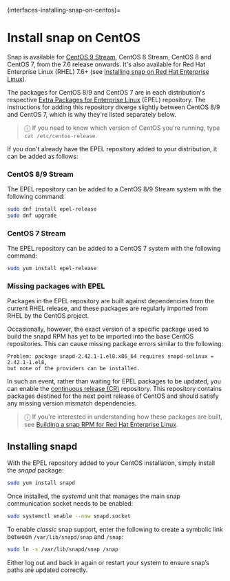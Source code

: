 (interfaces-installing-snap-on-centos)=
# Install snap on CentOS

Snap is available for [CentOS 9 Stream](https://www.centos.org/), CentOS 8 Stream, CentOS 8 and CentOS 7, from the 7.6 release onwards. It's also available for Red Hat Enterprise Linux (RHEL) 7.6+ (see [Installing snap on Red Hat Enterprise Linux](red-hat)).

The packages for CentOS 8/9 and CentOS 7 are in each distribution's respective [Extra Packages for Enterprise Linux](https://fedoraproject.org/wiki/EPEL) (EPEL) repository. The instructions for adding this repository diverge slightly between CentOS 8/9 and CentOS 7, which is why they're listed separately below.

> ⓘ  If you need to know which version of CentOS you're running, type `cat /etc/centos-release`.

If you don't already have the EPEL repository added to your distribution, it can be added as follows:

### CentOS 8/9 Stream

The EPEL repository can be added to a CentOS 8/9 Stream system with the following command:

```bash
sudo dnf install epel-release
sudo dnf upgrade
```

### CentOS 7 Stream

The EPEL repository can be added to a CentOS 7 system with the following command:

```bash
sudo yum install epel-release
```

### Missing packages with EPEL

Packages in the EPEL repository are built against dependencies from the current RHEL release, and these packages are regularly imported from RHEL by the CentOS project.

Occasionally, however, the exact version of a specific package used to build the snapd RPM has yet to be imported into the base CentOS repositories. This can cause missing package errors similar to the following:

```no-highlight
Problem: package snapd-2.42.1-1.el8.x86_64 requires snapd-selinux = 2.42.1-1.el8,
but none of the providers can be installed.
```

In such an event, rather than waiting for EPEL packages to be updated, you can enable the [continuous release (CR)](https://wiki.centos.org/AdditionalResources/Repositories/CR) repository. This repository contains packages destined for the next point release of CentOS and should satisfy any missing version mismatch dependencies.

> ⓘ  If you're interested in understanding how these packages are built, see  [Building a snap RPM for Red Hat Enterprise Linux](/explanation/snap-development/building-snap-rpms-on-rhel).

## Installing snapd

With the EPEL repository added to your CentOS installation, simply install the *snapd* package:

```bash
sudo yum install snapd
```

Once installed, the *systemd* unit that manages the main snap communication socket needs to be enabled:

```bash
sudo systemctl enable --now snapd.socket
```

To enable *classic* snap support, enter the following to create a symbolic link between `/var/lib/snapd/snap` and `/snap`:

```bash
sudo ln -s /var/lib/snapd/snap /snap
```

Either log out and back in again or restart your system to ensure snap’s paths are updated correctly.

